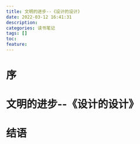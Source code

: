 ```yaml
---
title: 文明的进步--《设计的设计》
date: 2022-03-12 16:41:31
description: 
categories: 读书笔记
tags: [] 
toc: 
feature: 
---
```


# 序
<!-- more -->

# 文明的进步--《设计的设计》

# 结语